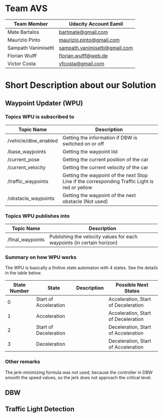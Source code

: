 # Team AVS

Team Member | Udacity Account Eamil
----------- | ---------------------
Mate Bartalos | bartmate@gmail.com
Maurizio Pinto | maurizio.pinto@gmail.com
Sampath Vanimisetti | sampath.vanimisetti@gmail.com
Florian Wulff | florian.wulff@web.de
Victor Costa | vfcosta@gmail.com

# Short Description about our Solution

## Waypoint Updater (WPU)

### Topics WPU is subscribed to

Topic Name | Description
---------- | -----------
/vehicle/dbw_enabled | Getting the information if DBW is switched on or off
/base_waypoints | Getting the waypoint list
/current_pose | Getting the current position of the car
/current_velocity | Getting the current velocity of the car
/traffic_waypoints | Getting the waypoint of the next Stop Line if the corresponding Traffic Light is red or yellow
/obstacle_waypoints | Getting the waypoint of the next obstacle (Not used)

### Topics WPU publishes into

Topic Name | Description
---------- | -----------
/final_waypoints | Publishing the velocity values for each waypoints (in certain horizon)

### Summary on how WPU works

The WPU is basically a finitive state automaton with 4 states. See the details in the table below.

State Number | State | Description | Possible Next States
------------ | ----- | ----------- | ------------------
0 | Start of Acceleration | | Acceleration, Start of Deceleration
1 | Acceleration | | Acceleration, Start of Deceleration
2 | Start of Deceleration | | Deceleration, Start of Acceleration
3 | Deceleration | | Deceleration, Start of Acceleration


### Other remarks

The jerk-minimizing formula was not used, because the controller in DBW smooth the speed values, so the jerk does not approach the critical level.

## DBW

## Traffic Light Detection


